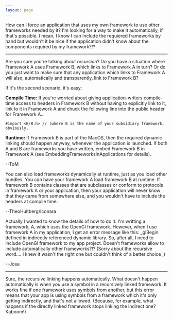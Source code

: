 ```yaml
---
layout: page
---
```


How can I force an application that uses my own framework to use other frameworks needed by it? I'm looking for a way to make it automatically, if that's possible. I mean, I know I can include the requiered frameworks  by hand but wouldn't it be nice if the application didn't know about the components required by my framework?!?

----

Are you sure you're talking about *recursion*? Do you have a situation where Framework A uses Framework B, which links to Framework A in turn? Or do you just want to make sure that any application which links to Framework A will also, automatically and transparently, link to Framework B?

If it's the second scenario, it's easy:

**Compile Time:** If you're worried about giving application-writers compile-time access to headers in Framework B without having to explicitly link to it, link to it in Framework A and chuck the following line into the public header for Framework A...

    #import <B/B.h> // (where B is the name of your subsidiary framework, obviously.

**Runtime:** If Framework B is part of the MacOS, then the required dynamic linking should happen anyway, whenever the application is launched. If both A and B are frameworks you have written, embed Framework B in Framework A (see EmbeddingFrameworksInApplications for details).

--ToM

You can also load frameworks dynamically at runtime, just as you load other bundles. You can have your framework A load framework B at runtime. If framework B contains classes that are subclasses or conform to protocols in framework A or your application, then your application will never know that they came from somewhere else, and you wouldn't have to include the headers at compile time.

--TheoHultberg/Iconara

Actually I wanted to know the details of how to do it. I'm writting a framework, A, which uses the OpenGl framework. However, when I use  framework A in my application, I get an error message like this: _glBegin defined in indirectly referenced dynamic library. So, after all, I need to include OpenGl framework to my app project. Doesn't frameworks allow to include automatically other frameworks?!? (Sorry about the recursive word.... I knew it wasn't the right one but couldn't think of a better choice ;)

--Jose 

----
Sure, the recursive linking happens automatically. What doesn't happen automatically is when *you* use a symbol in a recursively linked framework. It works fine if one framework uses symbols from another, but this error means that your app is using symbols from a framework which it's only getting indirectly, and that's not allowed. (Because, for example, what happens if the directly linked framework stops linking the indirect one? Kaboom!)
